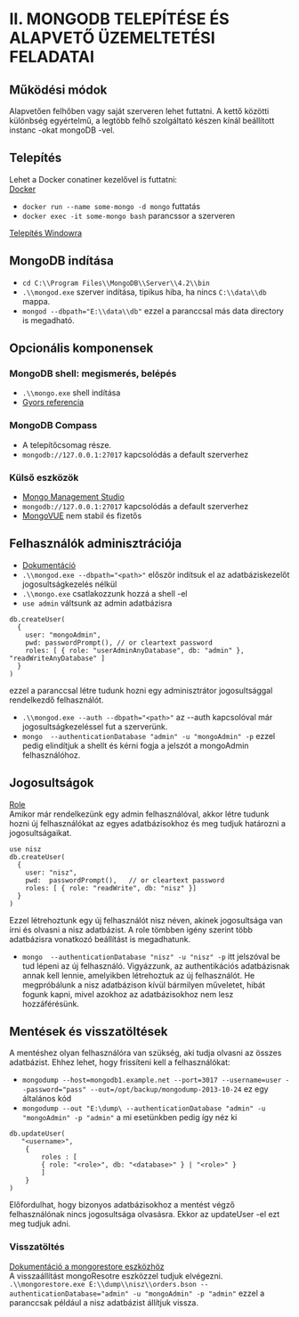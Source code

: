 # II. MONGODB TELEPÍTÉSE ÉS ALAPVETŐ ÜZEMELTETÉSI FELADATAI

## Működési módok
Alapvetően felhőben vagy saját szerveren lehet futtatni. A kettő közötti különbség egyértelmű, a legtöbb felhő szolgáltató készen kínál beállított instanc -okat mongoDB -vel.

## Telepítés
Lehet a Docker conatiner kezelővel is futtatni:  
[Docker](https://www.docker.com/get-started)  
- `docker run --name some-mongo -d mongo` futtatás
- `docker exec -it some-mongo bash` parancssor a szerveren
  
[Telepítés Windowra](https://www.mongodb.com/dr/fastdl.mongodb.org/win32/mongodb-win32-x86_64-2012plus-4.2.6-signed.msi/download)  

## MongoDB indítása
- `cd C:\\Program Files\\MongoDB\\Server\\4.2\\bin`
- `.\\mongod.exe` szerver indítása, tipikus hiba, ha nincs `C:\\data\\db` mappa.
- `mongod --dbpath="E:\\data\\db"` ezzel a paranccsal más data directory is 
megadható.

## Opcionális komponensek
### MongoDB shell: megismerés, belépés
- `.\\mongo.exe` shell indítása
- [Gyors referencia](https://docs.mongodb.com/manual/reference/mongo-shell/)

### MongoDB Compass
- A telepítőcsomag része.
- `mongodb://127.0.0.1:27017` kapcsolódás a default szerverhez

### Külső eszközök 
- [Mongo Management Studio](http://mms.litixsoft.de/index.php?lang=en)
- `mongodb://127.0.0.1:27017` kapcsolódás a default szerverhez
- [MongoVUE](https://mongovue.software.informer.com/) nem stabil és fizetős

## Felhasználók adminisztrációja
- [Dokumentáció](https://docs.mongodb.com/manual/tutorial/enable-authentication/)
- `.\\mongod.exe --dbpath="<path>"` először indítsuk el az adatbáziskezelőt 
jogosultságkezelés nélkül
- `.\\mongo.exe` csatlakozzunk hozzá a shell -el
- `use admin` váltsunk az admin adatbázisra
```shell
db.createUser(
  {
    user: "mongoAdmin",
    pwd: passwordPrompt(), // or cleartext password
    roles: [ { role: "userAdminAnyDatabase", db: "admin" }, "readWriteAnyDatabase" ]
  }
)
```
ezzel a paranccsal létre tudunk hozni egy adminisztrátor jogosultsággal 
rendelkezdő felhasználót.  
- `.\\mongod.exe --auth --dbpath="<path>"` az --auth kapcsolóval 
már jogosultságkezeléssel fut a szerverünk.
- `mongo  --authenticationDatabase "admin" -u "mongoAdmin" -p` ezzel pedig 
elindítjuk a shellt és kérni fogja a jelszót a mongoAdmin felhasználóhoz.

## Jogosultságok
[Role](https://docs.mongodb.com/manual/reference/built-in-roles/)  
Amikor már rendelkezünk egy admin felhasználóval, akkor létre tudunk hozni új 
felhasználókat az egyes adatbázisokhoz és meg tudjuk határozni a 
jogosultságaikat.  
```shell
use nisz
db.createUser(
  {
    user: "nisz",
    pwd:  passwordPrompt(),   // or cleartext password
    roles: [ { role: "readWrite", db: "nisz" }]
  }
)
```
Ezzel létrehoztunk egy új felhasználót nisz néven, akinek jogosultsága van 
írni és olvasni a nisz adatbázist. A role tömbben igény szerint több 
adatbázisra vonatkozó beállítást is megadhatunk.  
- `mongo  --authenticationDatabase "nisz" -u "nisz" -p` itt jelszóval be tud 
lépeni az új felhasználó. Vigyázzunk, az authentikációs adatbázisnak annak 
kell lennie, amelyikben létrehoztuk az új felhasználót. 
He megpróbálunk a nisz adatbázison kívül bármilyen műveletet, hibát fogunk 
kapni, mivel azokhoz az adatbázisokhoz nem lesz hozzáférésünk.

## Mentések és visszatöltések
A mentéshez olyan felhasználóra van szükség, aki tudja olvasni az összes 
adatbázist. Ehhez lehet, hogy frissíteni kell a felhasználókat:  
- `mongodump --host=mongodb1.example.net --port=3017 --username=user --password="pass" --out=/opt/backup/mongodump-2013-10-24` ez egy általános kód  
- `mongodump --out "E:\dump\ --authenticationDatabase "admin" -u "mongoAdmin" -p "admin"` a mi esetünkben pedig így néz ki  
  
```shell
db.updateUser(
   "<username>",
    {
        roles : [
        { role: "<role>", db: "<database>" } | "<role>" }
        ]
    }
)
```  
Előfordulhat, hogy bizonyos adatbázisokhoz a mentést végző felhasználónak nincs 
jogosultsága olvasásra. Ekkor az updateUser -el ezt meg tudjuk adni.  

### Visszatöltés
[Dokumentáció a mongorestore eszközhöz](https://docs.mongodb.com/manual/reference/program/mongorestore/#bin.mongorestore)  
A visszaállítást mongoResotre eszközzel tudjuk elvégezni.  
`.\\mongorestore.exe E:\\dump\\nisz\\orders.bson --authenticationDatabase="admin" -u "mongoAdmin" -p "admin"` ezzel a paranccsak például a nisz adatbázist állítjuk 
vissza.